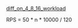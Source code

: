 [diff_on_4_8_16_workload](http://10.208.130.243:3001/d/b7ebb0d4-c563-4158-8a52-47e6dfe7201c/redis?orgId=1&from=1686625261098&to=1686625814087)

RPS = 50 * n * 10000 / 120 